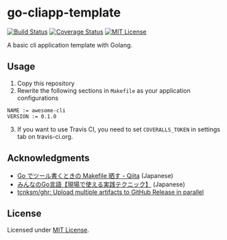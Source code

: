 # go-cliapp-template
[![Build Status](https://travis-ci.org/izumin5210/go-cliapp-template.svg?branch=master)](https://travis-ci.org/izumin5210/go-cliapp-template)
[![Coverage Status](https://coveralls.io/repos/github/izumin5210/go-cliapp-template/badge.svg?branch=master)](https://coveralls.io/github/izumin5210/go-cliapp-template?branch=master)
[![MIT License](http://img.shields.io/badge/license-MIT-blue.svg?style=flat)][license]

A basic cli application template with Golang.

## Usage

1. Copy this repository
2. Rewrite the following sections in `Makefile` as your application configurations

```make
NAME := awesome-cli
VERSION := 0.1.0
```

3. If you want to use Travis CI, you need to set `COVERALLS_TOKEN` in settings tab on travis-ci.org.

## Acknowledgments
- [Go でツール書くときの Makefile 晒す - Qiita](http://qiita.com/dtan4/items/8c417b629b6b2033a541) (Japanese)
- [みんなのGo言語【現場で使える実践テクニック】](http://amzn.to/2hsvvB3) (Japanese)
- [tcnksm/ghr: Upload multiple artifacts to GitHub Release in parallel](https://github.com/tcnksm/ghr)

## License
Licensed under [MIT License][license].

[license]: https://izumin.mit-license.org/2016
